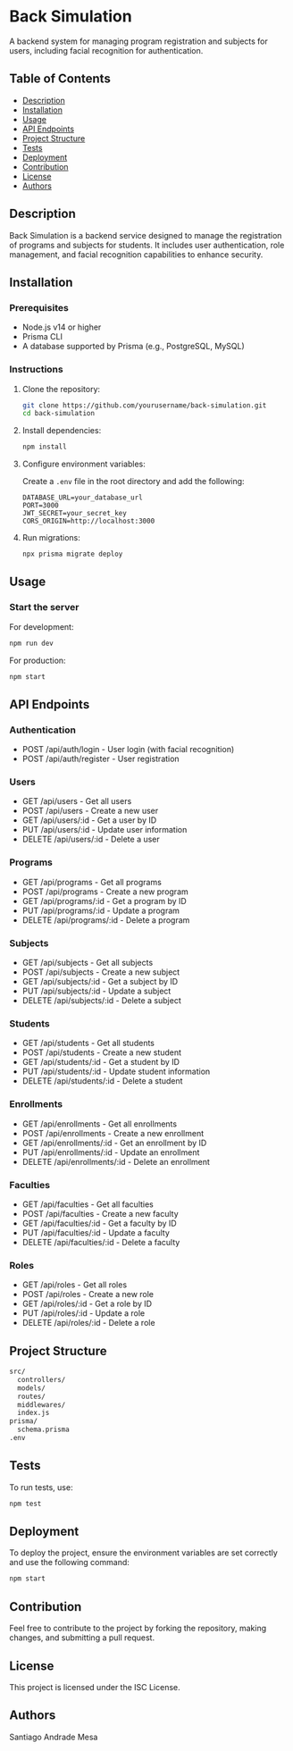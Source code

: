 # Back Simulation

A backend system for managing program registration and subjects for users, including facial recognition for authentication.

## Table of Contents

- [Description](#description)
- [Installation](#installation)
- [Usage](#usage)
- [API Endpoints](#api-endpoints)
- [Project Structure](#project-structure)
- [Tests](#tests)
- [Deployment](#deployment)
- [Contribution](#contribution)
- [License](#license)
- [Authors](#authors)

## Description

Back Simulation is a backend service designed to manage the registration of programs and subjects for students. It includes user authentication, role management, and facial recognition capabilities to enhance security.

## Installation

### Prerequisites

- Node.js v14 or higher
- Prisma CLI
- A database supported by Prisma (e.g., PostgreSQL, MySQL)

### Instructions

1. Clone the repository:

    ```bash
    git clone https://github.com/yourusername/back-simulation.git
    cd back-simulation
    ```

2. Install dependencies:

    ```bash
    npm install
    ```

3. Configure environment variables:

    Create a `.env` file in the root directory and add the following:

    ```env
    DATABASE_URL=your_database_url
    PORT=3000
    JWT_SECRET=your_secret_key
    CORS_ORIGIN=http://localhost:3000
    ```

4. Run migrations:

    ```bash
    npx prisma migrate deploy
    ```

## Usage

### Start the server

For development:

```bash
npm run dev
```

For production:

```bash
npm start
```

## API Endpoints

### Authentication

- POST /api/auth/login - User login (with facial recognition)
- POST /api/auth/register - User registration

### Users

- GET /api/users - Get all users
- POST /api/users - Create a new user
- GET /api/users/:id - Get a user by ID
- PUT /api/users/:id - Update user information
- DELETE /api/users/:id - Delete a user

### Programs

- GET /api/programs - Get all programs
- POST /api/programs - Create a new program
- GET /api/programs/:id - Get a program by ID
- PUT /api/programs/:id - Update a program
- DELETE /api/programs/:id - Delete a program

### Subjects

- GET /api/subjects - Get all subjects
- POST /api/subjects - Create a new subject
- GET /api/subjects/:id - Get a subject by ID
- PUT /api/subjects/:id - Update a subject
- DELETE /api/subjects/:id - Delete a subject

### Students

- GET /api/students - Get all students
- POST /api/students - Create a new student
- GET /api/students/:id - Get a student by ID
- PUT /api/students/:id - Update student information
- DELETE /api/students/:id - Delete a student

### Enrollments

- GET /api/enrollments - Get all enrollments
- POST /api/enrollments - Create a new enrollment
- GET /api/enrollments/:id - Get an enrollment by ID
- PUT /api/enrollments/:id - Update an enrollment
- DELETE /api/enrollments/:id - Delete an enrollment

### Faculties

- GET /api/faculties - Get all faculties
- POST /api/faculties - Create a new faculty
- GET /api/faculties/:id - Get a faculty by ID
- PUT /api/faculties/:id - Update a faculty
- DELETE /api/faculties/:id - Delete a faculty

### Roles

- GET /api/roles - Get all roles
- POST /api/roles - Create a new role
- GET /api/roles/:id - Get a role by ID
- PUT /api/roles/:id - Update a role
- DELETE /api/roles/:id - Delete a role

## Project Structure

```bash
src/
  controllers/
  models/
  routes/
  middlewares/
  index.js
prisma/
  schema.prisma
.env
```

## Tests

To run tests, use:

```bash
npm test
```

## Deployment

To deploy the project, ensure the environment variables are set correctly and use the following command:

```bash
npm start
```

## Contribution

Feel free to contribute to the project by forking the repository, making changes, and submitting a pull request.

## License

This project is licensed under the ISC License.

## Authors

Santiago Andrade Mesa
